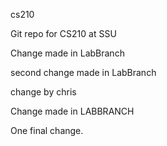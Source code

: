 cs210

Git repo for CS210 at SSU

Change made in LabBranch

second change made in LabBranch

change by chris

Change made in LABBRANCH

One final change.
